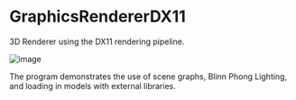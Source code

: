 # GraphicsRendererDX11
3D Renderer using the DX11 rendering pipeline.

![image](https://user-images.githubusercontent.com/109877121/233871437-6b1c1a65-cdf2-4f17-87e8-44facc09b412.png)

The program demonstrates the use of scene graphs, Blinn Phong Lighting, and loading in models with external libraries.
